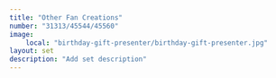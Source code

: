 ```yaml
---
title: "Other Fan Creations"
number: "31313/45544/45560"
image:
    local: "birthday-gift-presenter/birthday-gift-presenter.jpg"
layout: set
description: "Add set description"
---
```


